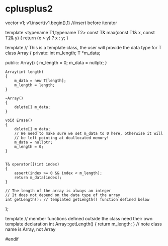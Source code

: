 # cplusplus2


vector<int> v1;
v1.insert(v1.begin(),1)  //insert before iterator


template <typename T1,typename T2>
const T& max(const T1& x, const T2& y)
{
    return (x > y) ? x : y;
}





template <class T> // This is a template class, the user will provide the data type for T
class Array
{
private:
    int m_length;
    T *m_data;
 
public:
    Array()
    {
        m_length = 0;
        m_data = nullptr;
    }
 
    Array(int length)
    {
        m_data = new T[length];
        m_length = length;
    }
 
    ~Array()
    {
        delete[] m_data;
    }
 
    void Erase()
    {
        delete[] m_data;
        // We need to make sure we set m_data to 0 here, otherwise it will
        // be left pointing at deallocated memory!
        m_data = nullptr;
        m_length = 0;
    }
 
 
    T& operator[](int index)
    {
        assert(index >= 0 && index < m_length);
        return m_data[index];
    }
 
    // The length of the array is always an integer
    // It does not depend on the data type of the array
    int getLength(); // templated getLength() function defined below
};
 
template <typename T> // member functions defined outside the class need their own template declaration
int Array<T>::getLength() { return m_length; } // note class name is Array<T>, not Array
 
#endif
